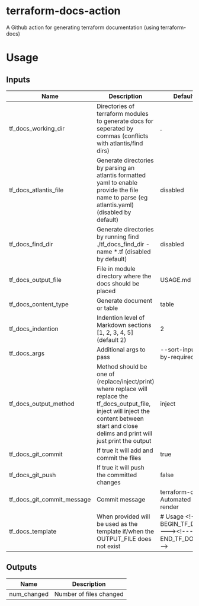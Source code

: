 # terraform-docs-action
A Github action for generating terraform documentation (using terraform-docs)

# Usage
<!-- Generated via jq '. | to_entries | map({name: .key, description: .value.description, default: .value.default, required: .value.required }) | map("| " + .name + " | " + .description + " | " + .default + " | " + (.required | tostring) + " |" ) | .[]' -->

## Inputs

| Name | Description | Default | Required |
|------|-------------|---------|:-----:|
| tf\_docs\_working\_dir | Directories of terraform modules to generate docs for seperated by commas (conflicts with atlantis/find dirs) | . | false |
| tf\_docs\_atlantis\_file | Generate directories by parsing an atlantis formatted yaml to enable provide the file name to parse (eg atlantis.yaml) (disabled by default) | disabled | false |
| tf\_docs\_find\_dir | Generate directories by running find ./tf\_docs\_find\_dir -name *.tf (disabled by default) | disabled | false |
| tf\_docs\_output\_file | File in module directory where the docs should be placed | USAGE.md | false |
| tf\_docs\_content\_type | Generate document or table | table | false |
| tf\_docs\_indention | Indention level of Markdown sections [1, 2, 3, 4, 5] (default 2) | 2 | false |
| tf\_docs\_args | Additional args to pass | --sort-inputs-by-required | false |
| tf\_docs\_output\_method | Method should be one of (replace/inject/print) where replace will replace the tf\_docs\_output\_file, inject will inject the content between start and close delims and print will just print the output | inject | false |
| tf\_docs\_git\_commit | If true it will add and commit the files | true | false |
| tf\_docs\_git\_push | If true it will push the committed changes | false | false |
| tf\_docs\_git\_commit\_message | Commit message | terraform-docs Automated render | false |
| tf\_docs\_template | When provided will be used as the template if/when the OUTPUT\_FILE does not exist | # Usage \<!--- BEGIN\_TF\_DOCS --->\<!--- END\_TF\_DOCS ---> | false |


## Outputs
| Name | Description |
|------|-------------|
| num\_changed | Number of files changed |
